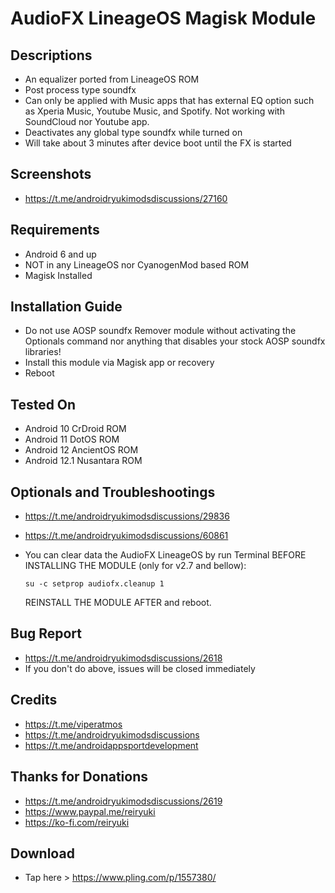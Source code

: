 # AudioFX LineageOS Magisk Module

## Descriptions
- An equalizer ported from LineageOS ROM
- Post process type soundfx
- Can only be applied with Music apps that has external EQ option such as Xperia Music, Youtube Music, and Spotify. Not working with SoundCloud nor Youtube app.
- Deactivates any global type soundfx while turned on
- Will take about 3 minutes after device boot until the FX is started

## Screenshots
- https://t.me/androidryukimodsdiscussions/27160

## Requirements
- Android 6 and up
- NOT in any LineageOS nor CyanogenMod based ROM
- Magisk Installed

## Installation Guide
- Do not use AOSP soundfx Remover module without activating the Optionals command nor anything that disables your stock AOSP soundfx libraries!
- Install this module via Magisk app or recovery
- Reboot

## Tested On
- Android 10 CrDroid ROM
- Android 11 DotOS ROM
- Android 12 AncientOS ROM
- Android 12.1 Nusantara ROM

## Optionals and Troubleshootings
- https://t.me/androidryukimodsdiscussions/29836
- https://t.me/androidryukimodsdiscussions/60861
- You can clear data the AudioFX LineageOS by run Terminal BEFORE INSTALLING THE MODULE (only for v2.7 and bellow):

  `su -c setprop audiofx.cleanup 1`

  REINSTALL THE MODULE AFTER and reboot.

## Bug Report
- https://t.me/androidryukimodsdiscussions/2618
- If you don't do above, issues will be closed immediately

## Credits
- https://t.me/viperatmos
- https://t.me/androidryukimodsdiscussions
- https://t.me/androidappsportdevelopment

## Thanks for Donations
- https://t.me/androidryukimodsdiscussions/2619
- https://www.paypal.me/reiryuki
- https://ko-fi.com/reiryuki

## Download
- Tap here > https://www.pling.com/p/1557380/

